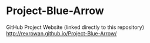 # Project-Blue-Arrow
GitHub Project Website (linked directly to this repository)
http://rexrowan.github.io/Project-Blue-Arrow/
